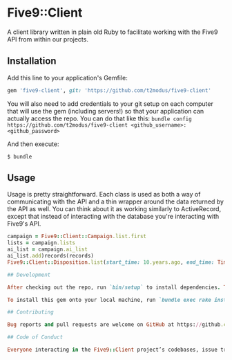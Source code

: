 
# Five9::Client
A client library written in plain old Ruby to facilitate working with the Five9 API from within our projects.

## Installation

Add this line to your application's Gemfile:

```ruby
gem 'five9-client', git: 'https://github.com/t2modus/five9-client'
```

You will also need to add credentials to your git setup on each computer that will use the gem (including servers!) so that your application can actually access the repo. You can do that like this:
`bundle config https://github.com/t2modus/five9-client <github_username>:<github_password>`

And then execute:

    $ bundle

## Usage

Usage is pretty straightforward. Each class is used as both a way of communicating with the API and a thin wrapper around the
data returned by the API as well. You can think about it as working similarly to ActiveRecord, except that instead of interacting
with the database you're interacting with Five9's API.

```ruby
campaign = Five9::Client::Campaign.list.first
lists = campaign.lists
ai_list = campaign.ai_list
ai_list.add)records(records)
Five9::Client::Disposition.list(start_time: 10.years.ago, end_time: Time.current, campaigns: campaign.name)

## Development

After checking out the repo, run `bin/setup` to install dependencies. Then, run `rake test` to run the tests. You can also run `bin/console` for an interactive prompt that will allow you to experiment.

To install this gem onto your local machine, run `bundle exec rake install`. To release a new version, update the version number in `version.rb`, and then run `bundle exec rake release`, which will create a git tag for the version, push git commits and tags, and push the `.gem` file to [rubygems.org](https://rubygems.org).

## Contributing

Bug reports and pull requests are welcome on GitHub at https://github.com/t2modus/five9-client. This project is intended to be a safe, welcoming space for collaboration, and contributors are expected to adhere to the [Contributor Covenant](http://contributor-covenant.org) code of conduct.

## Code of Conduct

Everyone interacting in the Five9::Client project’s codebases, issue trackers, chat rooms and mailing lists is expected to follow the [code of conduct](https://github.com/t2modus/five9-client/blob/master/CODE_OF_CONDUCT.md).

